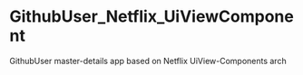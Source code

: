 # GithubUser_Netflix_UiViewComponent
GithubUser master-details app based on Netflix UiView-Components arch
